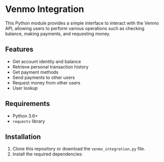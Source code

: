 # Venmo Integration

This Python module provides a simple interface to interact with the Venmo API, allowing users to perform various operations such as checking balance, making payments, and requesting money.

## Features

- Get account identity and balance
- Retrieve personal transaction history
- Get payment methods
- Send payments to other users
- Request money from other users
- User lookup

## Requirements

- Python 3.6+
- `requests` library

## Installation

1. Clone this repository or download the `venmo_integration.py` file.
2. Install the required dependencies:

